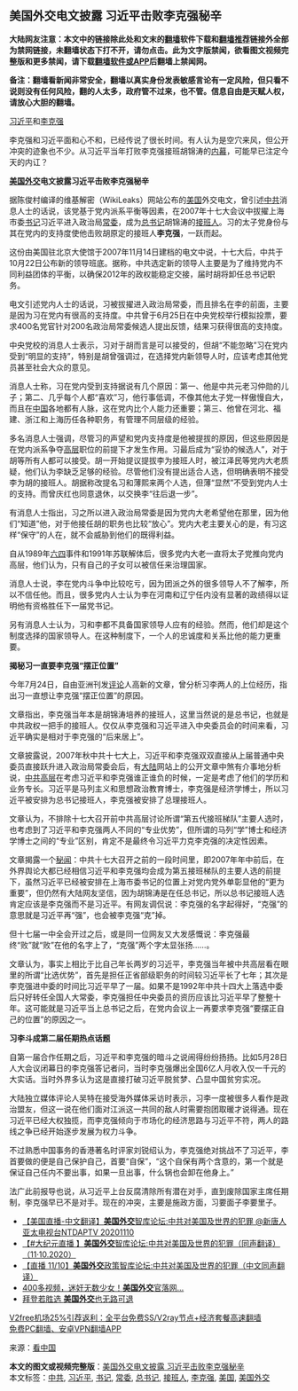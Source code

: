  <h2>美国外交电文披露 习近平击败李克强秘辛</h2> <p class="notice"><b>大陆网友注意：本文中的链接除此处和文末的<a href="https://github.com/bannedbook/fanqiang" >翻墙</a>软件下载和<a href="https://github.com/killgcd/justmysocks/blob/master/README.md">翻墙推荐</a>链接外全部为禁网链接，未翻墙状态下打不开，请勿点击。此为文字版禁闻，欲看图文视频完整版和更多禁闻，请下载<a href="https://github.com/bannedbook/fanqiang">翻墙软件或APP</a>后翻墙上禁闻网。</p><p>备注：翻墙看新闻非常安全，翻墙以真实身份发表敏感言论有一定风险，但只看不说则没有任何风险，翻的人太多，政府管不过来，也不管。信息自由是天赋人权，请放心大胆的翻墙。</b></p>  <div class="entry"> <p id="conimg"><a href="https://www.bannedbook.org/bnews/tag/%e4%b9%a0%e8%bf%91%e5%b9%b3/" class="st_tag internal_tag" rel="tag" title="标签 习近平 下的日志">习近平</a>和<a href="https://www.bannedbook.org/bnews/tag/%e6%9d%8e%e5%85%8b%e5%bc%ba/" class="st_tag internal_tag" rel="tag" title="标签 李克强 下的日志">李克强</a></p> <p>李克强和习近平面和心不和，已经传说了很长时间。有人认为是空穴来风，但公开冲突的迹象也不少。从习近平当年打败李克强接班胡锦涛的<span class='wp_keywordlink_affiliate'><a href="https://www.bannedbook.org/bnews/ccpdope/" title="中共高层内幕" target="_blank">内幕</a></span>，可能早已注定今天的内讧？</p> <p><strong><a href="https://www.bannedbook.org/bnews/tag/%E7%BE%8E%E5%9B%BD%E5%A4%96%E4%BA%A4/" class="st_tag internal_tag" rel="tag" title="标签 美国外交 下的日志">美国外交</a>电文披露习近平击败李克强秘辛</strong></p> <p>据陈俊村编译的维基解密（WikiLeaks）网站公布的<a href="https://www.bannedbook.org/bnews/tag/%e7%be%8e%e5%9b%bd/" class="st_tag internal_tag" rel="tag" title="标签 美国 下的日志">美国</a>外交电文，曾引述<a href="https://www.bannedbook.org/bnews/tag/%e4%b8%ad%e5%85%b1/" class="st_tag internal_tag" rel="tag" title="标签 中共 下的日志">中共</a>消息人士的话说，该党基于党内派系平衡等因素，在2007年十七大会议中拔擢上海市委<a href="https://www.bannedbook.org/bnews/tag/%e4%b9%a6%e8%ae%b0/" class="st_tag internal_tag" rel="tag" title="标签 书记 下的日志">书记</a>习近平进入政治局<a href="https://www.bannedbook.org/bnews/tag/%e5%b8%b8%e5%a7%94/" class="st_tag internal_tag" rel="tag" title="标签 常委 下的日志">常委</a>，成为<a href="https://www.bannedbook.org/bnews/tag/%E6%80%BB%E4%B9%A6%E8%AE%B0/" class="st_tag internal_tag" rel="tag" title="标签 总书记 下的日志">总书记</a>胡锦涛的<a href="https://www.bannedbook.org/bnews/tag/%E6%8E%A5%E7%8F%AD%E4%BA%BA/" class="st_tag internal_tag" rel="tag" title="标签 接班人 下的日志">接班人</a>。习的太子党身份与其在党内的支持度使他击败胡原定的接班人<strong>李克强</strong>，一跃而起。</p> <p>这份由美国驻北京大使馆于2007年11月14日建档的电文中说，十七大后，中共于10月22日公布新的领导班底。据称，中共选定新的领导人主要是为了维持党内不同利益团体的平衡，以确保2012年的政权能稳定交接，届时胡将卸任总书记职务。</p> <p>电文引述党内人士的话说，习被拔擢进入政治局常委，而且排名在李的前面，主要是因为习在党内有很高的支持度。中共曾于6月25日在中央党校举行模拟投票，要求400名党官针对200名政治局常委候选人提出反馈，结果习获得很高的支持度。</p>  <p>中央党校的消息人士表示，习对于胡而言是可以接受的，但胡“不能忽略”习在党内受到“明显的支持”，特别是胡曾强调过，在选择党内新领导人时，应该考虑其他党员甚至社会大众的意见。</p> <p>消息人士称，习在党内受到支持据说有几个原因：第一、他是中共元老习仲勋的儿子；第二、几乎每个人都“喜欢”习，他行事低调，不像其他太子党一样傲慢自大，而且在<span class='wp_keywordlink_affiliate'><a href="https://www.bannedbook.org/" title="中国" target="_blank">中国</a></span>各地都有人脉，这在党内比个人能力还重要；第三、他曾在河北、福建、浙江和上海历任各种职务，有管理不同层级的经验。</p> <p>多名消息人士强调，尽管习的声望和党内支持度是他被提拔的原因，但这些原因是在党内派系争夺<span class='wp_keywordlink_affiliate'><a href="https://www.bannedbook.org/bnews/ccpdope/" title="中共高层内幕" target="_blank">高层</a></span>职位的前提下才发生作用。习最后成为“妥协的候选人”，对于胡等所有人都可以接受。胡一开始提议提拔李为接班人时，被江泽民等党内大老质疑，他们认为李缺乏足够的经验。尽管他们没有提出适合人选，但明确表明不接受李为胡的接班人。胡据称改提名习和薄熙来两个人选，但薄“显然”不受到党内人士的支持。而曾庆红也同意退休，以交换李“往后退一步”。</p> <p>有消息人士指出，习之所以进入政治局常委是因为党内大老希望他在那里，因为他们“知道”他，对于他接任胡的职务也比较“放心”。党内大老主要关心的是，有习这样“保守”的人在，就不会威胁到他们的既得利益。</p> <p>自从1989年<span class='wp_keywordlink'><a href="https://www.bannedbook.org/forum2/topic2509.html" title="《中国六四真相》" target="_blank">六四</a></span>事件和1991年苏联解体后，很多党内大老一直将太子党推向党内高层，他们认为，只有自己的子女可以被信任来治理国家。</p> <p>消息人士说，李在党内斗争中比较吃亏，因为团派之外的很多领导人不了解李，所以不信任他。而且，很多党内人士认为李在河南和辽宁任内没有显著的政绩得以证明他有资格胜任下一届党书记。</p>  <p>另有消息人士认为，习和李都不具备国家领导人应有的经验。然而，他们却是这个制度选择的国家领导人。在这种制度下，一个人的忠诚度和关系比他的能力更重要。</p> <p><strong>揭秘习一直要李克强“摆正位置”</strong></p> <p>今年7月24日，自由亚洲刊发<span class='wp_keywordlink_affiliate'><a href="https://www.bannedbook.org/bnews/comments/" title="新闻评论" target="_blank">评论</a></span>人高新的文章，曾分析习李两人的上位经历，指出习一直想让李克强“摆正位置”的原因。</p> <p>文章指出，李克强当年本是胡锦涛培养的接班人，这里当然说的是总书记，也就是中共政权一把手的接班人。仅仅从李克强和习近平进入中央委员会的时间来看，习近平确实是相对于李克强的“后来居上”。</p> <p>文章披露说，2007年秋中共十七大上，习近平和李克强双双直接从上届普通中央委员直接跃升进入政治局常委会后，有<span class='wp_keywordlink_affiliate'><a href="https://www.bannedbook.org/" title="大陆" target="_blank">大陆</a></span>网站上的公开文章中煞有介事地分析说，<span class='wp_keywordlink_affiliate'><a href="https://www.bannedbook.org/bnews/ccpdope/" title="中共高层" target="_blank">中共高层</a></span>在考虑习近平和李克强谁正谁负的时候，一定是考虑了他们的学历和业务专长。习近平是马列主义和思想政治教育博士，李克强是经济学博士，所以习近平被安排为总书记接班人，李克强被安排了总理接班人。</p> <p>文章认为，不排除十七大召开前中共高层讨论所谓“第五代接班梯队”主要人选时，也考虑到了习近平和李克强两人不同的“专业优势”，但所谓的马列“学”博士和经济学博士之间的“专业”区别，肯定不是最终令习近平力克李克强的决定性因素。</p>  <p>文章揭露一个<span class='wp_keywordlink'><a href="https://www.bannedbook.org/forum8/" title="中国禁文秘闻" target="_blank">秘闻</a></span>：中共十七大召开之前的一段时间里，即2007年年中前后，在外界舆论大都已经相信习近平和李克强均会成为第五接班梯队的主要人选的前提下，虽然习近平已经被安排在上海市委书记的位置上对党内党外单彰显他的“更为重要”，但仍然有大陆网友坚信，因为胡锦涛是在任总书记，所以总书记接班人选肯定应该是李克强而不是习近平。有网友调侃说：李克强的名字起得好，“克强”的意思就是习近平再“强”，也会被李克强“克”掉。</p> <p>但十七届一中全会开过之后，或是同一位网友又大发感慨说：李克强最终“败”就“败”在他的名字上了，“克强”两个字太显张扬&#8230;&#8230;。</p> <p>文章认为，事实上相比于比自己年长两岁的习近平，李克强当年被中共高层看在眼里的所谓“比选优势”，首先是担任正省部级职务的时间较习近平长了七年；其次是李克强进中委的时间比习近平早了一届。如果不是1992年中共十四大上落选中委后只好转任全国人大常委，李克强担任中央委员的资历应该比习近平早了整整十年。这可能就是习近平当上总书记之后，在党内会议上一再要求李克强“要摆正自己的位置”的原因之一。</p> <p><strong>习李斗成第二届任期热点话题</strong></p> <p>自第一届合作任期之后，习近平和李克强的暗斗之说闹得纷纷扬扬。比如5月28日人大会议闭幕日的李克强答记者问，当时李克强爆出全国6亿人月收入仅一千元的大实话。当时外界多认为这是直接打破习近平脱贫梦、凸显中国贫穷实况。</p> <p>大陆独立媒体评论人吴特在接受海外媒体采访时表示，习李一度被很多人看作是政治盟友，但这一说在他们面对江派这一共同的敌人时需要抱团取暖才说得通。现在习近平已经大权独揽，而李克强倾向于市场化的经济思路与习近平不符，两人的路线之争已经开始逐步发展为权力斗争。</p>  <p>不过熟悉中国事务的香港著名时评家刘锐绍认为，李克强绝对挑战不了习近平，李首要做的便是自己保护自己，首要“自保”，“这个自保有两个含意的，第一个就是保证自己任内不要出事，如果一旦出事，什么锅也会卸在他身上。”</p> <p>法广此前报导也说，从习近平上台反腐清除所有潜在对手，直到废除国家主席任期制，李克强早已不是对手。现在的冲突，主要是施政方面，习要面子李要里子。</p> <ul class='op-related-articles' title='相关阅读'> <li><a href='https://www.bannedbook.org/bnews/taiwannews/20201111/1429125.html' target='_blank'>【美国直播-中文翻译】<b>美国外交</b>智库论坛:中共对美国及世界的犯罪 @新唐人亚太电视台NTDAPTV    20201110</a></li> <li><a href='https://www.bannedbook.org/bnews/bannedvideo/20201111/1429120.html' target='_blank'>【#大纪元直播 】<b>美国外交</b>智库论坛:中共对美国及世界的犯罪（同声翻译）（11·10.2020）</a></li> <li><a href='https://www.bannedbook.org/bnews/bannedvideo/20201111/1429110.html' target='_blank'>【直播 11/10】<b>美国外交</b>政策智库论坛:中共对美国及世界的犯罪（中文同声翻译）</a></li> <li><a href='https://www.bannedbook.org/bnews/bblog/20201103/1424742.html' target='_blank'>400多视频，迷奸无数少女！<b>美国外交</b>官落网…</a></li> <li><a href='https://www.bannedbook.org/bnews/headline/20201022/1418082.html' target='_blank'>拜登若胜选 <b>美国外交</b>也无路可退</a></li> </ul> <p class="texttj"> <a href="https://www.bannedbook.org/forum23/topic22702.html" target="_blank">V2free机场25%引荐返利：全平台免费SS/V2ray节点+经济套餐高速翻墙</a><br/> <a href="https://github.com/bannedbook/fanqiang/wiki/%E7%A6%81%E9%97%BB%E7%BD%91%E5%AE%89%E5%8D%93%E7%BF%BB%E5%A2%99%E6%96%B0%E9%97%BBAPP" target="_blank">免费PC翻墙、安卓VPN翻墙APP</a></p><p> 来源：<span class='wp_keywordlink_affiliate'><a href="https://www.secretchina.com/" title="看中国" target="_blank">看中国</a></span> </p><a name='sharetosocial'></a>       <div><b>本文的图文或视频完整版</b>：<a href='https://www.bannedbook.org/bnews/cbnews/20201219/1450856.html'>美国外交电文披露 习近平击败李克强秘辛</a></div>  </div><!--END ENTRY--> <div class="postfooter"> <div>本文标签：<a href="https://www.bannedbook.org/bnews/tag/%e4%b8%ad%e5%85%b1/" rel="tag">中共</a>, <a href="https://www.bannedbook.org/bnews/tag/%e4%b9%a0%e8%bf%91%e5%b9%b3/" rel="tag">习近平</a>, <a href="https://www.bannedbook.org/bnews/tag/%e4%b9%a6%e8%ae%b0/" rel="tag">书记</a>, <a href="https://www.bannedbook.org/bnews/tag/%e5%b8%b8%e5%a7%94/" rel="tag">常委</a>, <a href="https://www.bannedbook.org/bnews/tag/%E6%80%BB%E4%B9%A6%E8%AE%B0/" rel="tag">总书记</a>, <a href="https://www.bannedbook.org/bnews/tag/%E6%8E%A5%E7%8F%AD%E4%BA%BA/" rel="tag">接班人</a>, <a href="https://www.bannedbook.org/bnews/tag/%e6%9d%8e%e5%85%8b%e5%bc%ba/" rel="tag">李克强</a>, <a href="https://www.bannedbook.org/bnews/tag/%e7%be%8e%e5%9b%bd/" rel="tag">美国</a>, <a href="https://www.bannedbook.org/bnews/tag/%E7%BE%8E%E5%9B%BD%E5%A4%96%E4%BA%A4/" rel="tag">美国外交</a></div>  </div><!--END POSTFOOTER--> 